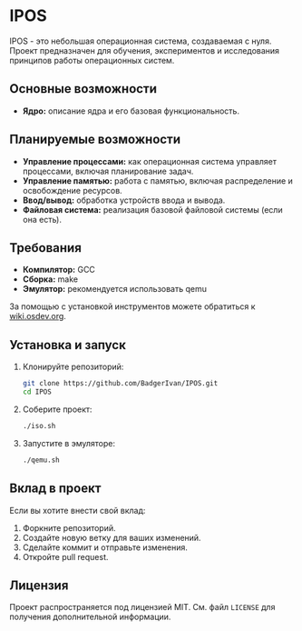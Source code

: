 # IPOS

IPOS - это небольшая операционная система, создаваемая с нуля. Проект предназначен для обучения, экспериментов и исследования принципов работы операционных систем.

## Основные возможности

- **Ядро:** описание ядра и его базовая функциональность.

## Планируемые возможности

- **Управление процессами:** как операционная система управляет процессами, включая планирование задач.
- **Управление памятью:** работа с памятью, включая распределение и освобождение ресурсов.
- **Ввод/вывод:** обработка устройств ввода и вывода.
- **Файловая система:** реализация базовой файловой системы (если она есть).

## Требования

- **Компилятор:** GCC
- **Сборка:** make
- **Эмулятор:** рекомендуется использовать qemu

За помощью с установкой инструментов можете обратиться к [wiki.osdev.org](https://wiki.osdev.org/GCC_Cross-Compiler).

## Установка и запуск

1. Клонируйте репозиторий:
   ```bash
   git clone https://github.com/BadgerIvan/IPOS.git
   cd IPOS
   ```
2. Соберите проект:
   ```bash
   ./iso.sh
   ```
3. Запустите в эмуляторе:
   ```bash
   ./qemu.sh
   ```

## Вклад в проект

Если вы хотите внести свой вклад:

1. Форкните репозиторий.
2. Создайте новую ветку для ваших изменений.
3. Сделайте коммит и отправьте изменения.
4. Откройте pull request.

## Лицензия

Проект распространяется под лицензией MIT. См. файл `LICENSE` для получения дополнительной информации.